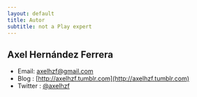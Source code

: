 ```yaml
---
layout: default
title: Autor
subtitle: not a Play expert
---
```


## Axel Hernández Ferrera
* Email: [axelhzf@gmail.com](mailt:axelhzf@gmail.com)
* Blog : [http://axelhzf.tumblr.com](http://axelhzf.tumblr.com)
* Twitter : [@axelhzf](http://www.twitter.com/axelhzf)